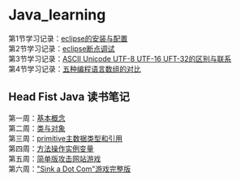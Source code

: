 # Java_learning
第1节学习记录：[eclipse的安装与配置](https://blog.csdn.net/qq_26059615/article/details/100521230)   
第2节学习记录：[eclipse断点调试](https://blog.csdn.net/qq_26059615/article/details/100702292)  
第3节学习记录：[ASCII Unicode UTF-8 UTF-16 UFT-32的区别与联系](https://blog.csdn.net/qq_26059615/article/details/100927276)  
第4节学习记录：[五种编程语言数组的对比](https://blog.csdn.net/qq_26059615/article/details/101537242)  

## Head Fist Java 读书笔记
第一周：[基本概念](https://blog.csdn.net/qq_26059615/article/details/100636406)   
第二周：[类与对象](https://blog.csdn.net/qq_26059615/article/details/100860953)  
第三周：[primitive主数据类型和引用](https://blog.csdn.net/qq_26059615/article/details/101173264)   
第四周：[方法操作实例变量](https://blog.csdn.net/qq_26059615/article/details/102090029)  
第五周：[简单版攻击网站游戏](https://blog.csdn.net/qq_26059615/article/details/102537697)   
第六周：["Sink a Dot Com"游戏完整版](https://blog.csdn.net/qq_26059615/article/details/102652472)
